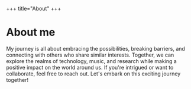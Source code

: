 +++
title="About"
+++
# About me

<script>
document.write("<p>Greetings! I am "+calculate_age(new Date(2006, 6, 26))+" years old, my name is <b id=\"myname\">"+ownername+"</b>, a technology enthusiast from Myanmar who finds immense joy in the world of research. As someone who has been blind since birth, I have learned to navigate and appreciate the wonders of technology and research through alternative senses. Alongside my love for technology, I am also deeply passionate about music and audio production, where I can express myself creatively.</p>");
</script>

My journey is all about embracing the possibilities, breaking barriers, and connecting with others who share similar interests. Together, we can explore the realms of technology, music, and research while making a positive impact on the world around us. If you're intrigued or want to collaborate, feel free to reach out. Let's embark on this exciting journey together!